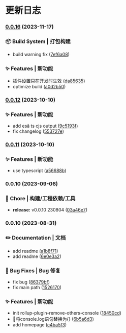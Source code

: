 # 更新日志 


### [0.0.16](https://github.com/DraculaPrince/vite-plugin-rm-others-console/compare/v0.0.12...v0.0.16) (2023-11-17)


### 📦‍ Build System | 打包构建

* build warning fix ([7ef6a08](https://github.com/DraculaPrince/vite-plugin-rm-others-console/commit/7ef6a0852ca2ec619cfc79134bf34814f7aafcc4))


### ✨ Features | 新功能

* 插件设置只在开发时生效 ([da85635](https://github.com/DraculaPrince/vite-plugin-rm-others-console/commit/da856352db1eff8cb478a385b5bd1801cc4e7bcf))
* optimize build ([a0d2b50](https://github.com/DraculaPrince/vite-plugin-rm-others-console/commit/a0d2b5069749845d76d6699f91012b8be9c20c39))

### [0.0.12](https://github.com/DraculaPrince/vite-plugin-rm-others-console/compare/v0.0.11...v0.0.12) (2023-10-10)


### ✨ Features | 新功能

* add esã ts cjs output ([9c5193f](https://github.com/DraculaPrince/vite-plugin-rm-others-console/commit/9c5193f540a6abd6e98163b1a76ff48338b1034d))
* fix changelog ([553727e](https://github.com/DraculaPrince/vite-plugin-rm-others-console/commit/553727ec78f4632754c50a97294335f778f607e9))

### [0.0.11](https://github.com/gotocityp/vite-plugin-rm-others-console/compare/v0.0.10...v0.0.11) (2023-10-10)


### ✨ Features | 新功能

* use typescript ([a56688b](https://github.com/gotocityp/vite-plugin-rm-others-console/commit/a56688bcbbc41b77c6c4c5844e8f594ae656c36b))

### 0.0.10 (2023-09-06)


### 🚀 Chore | 构建/工程依赖/工具

* **release:** v0.0.10 230804 ([03a46e7](https://github.com/gotocityp/vite-plugin-rm-others-console/commit/03a46e7e579cdbb5c4ab450f9ba9536695ef7ee9))

### 0.0.10 (2023-08-31)


### ✏️ Documentation | 文档

* add readme ([a1b8f71](https://github.com/gotocityp/vite-plugin-rm-others-console/commit/a1b8f71239a055cd813f6c6c6b02341e74ffe096))
* add readme ([6e0e3a2](https://github.com/gotocityp/vite-plugin-rm-others-console/commit/6e0e3a2f074eea9265e6afff456639fbc8965baa))


### 🐛 Bug Fixes | Bug 修复

* fix bug ([86379bf](https://github.com/gotocityp/vite-plugin-rm-others-console/commit/86379bf428c7bc786647ed55d5d7fecbb9dd6cd6))
* fix main path ([1526170](https://github.com/gotocityp/vite-plugin-rm-others-console/commit/1526170ec66aaf58085e4724a663e672583bbc1b))


### ✨ Features | 新功能

*  init rollup-plugin-remove-others-console ([18450cd](https://github.com/gotocityp/vite-plugin-rm-others-console/commit/18450cd9718bcab211b12ba93cdfdc5618174a38))
* 🚀将console.log语句替换为{} ([6b5a6d3](https://github.com/gotocityp/vite-plugin-rm-others-console/commit/6b5a6d3ad6b6617b87b354a280d8f25fa2bf7565))
* add homepage ([c4ba5f3](https://github.com/gotocityp/vite-plugin-rm-others-console/commit/c4ba5f3cac0e27170284c4e05eab7246a3b70c61))
